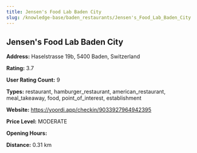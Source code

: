 ```yaml
---
title: Jensen's Food Lab Baden City
slug: /knowledge-base/baden_restaurants/Jensen's_Food_Lab_Baden_City
---
```


## Jensen's Food Lab Baden City

**Address:** Haselstrasse 19b, 5400 Baden, Switzerland

**Rating:** 3.7

**User Rating Count:** 9

**Types:** restaurant, hamburger_restaurant, american_restaurant, meal_takeaway, food, point_of_interest, establishment

**Website:** https://yoordi.app/checkin/9033927964942395

**Price Level:** MODERATE

**Opening Hours:** 

**Distance:** 0.31 km
